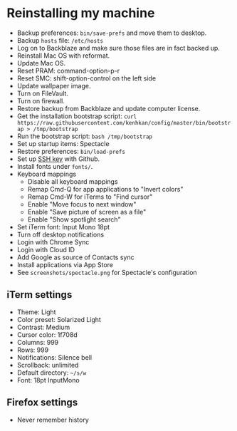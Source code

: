 # Reinstalling my machine

- Backup preferences: `bin/save-prefs` and move them to desktop.
- Backup `hosts` file: `/etc/hosts`
- Log on to Backblaze and make sure those files are in fact backed up.
- Reinstall Mac OS with reformat.
- Update Mac OS.
- Reset PRAM: command-option-p-r
- Reset SMC: shift-option-control on the left side
- Update wallpaper image.
- Turn on FileVault.
- Turn on firewall.
- Restore backup from Backblaze and update computer license.
- Get the installation bootstrap script:
  `curl https://raw.githubusercontent.com/kenhkan/config/master/bin/bootstrap > /tmp/bootstrap`
- Run the bootstrap script: `bash /tmp/bootstrap`
- Set up startup items: Spectacle
- Restore preferences: `bin/load-prefs`
- Set up [SSH key](https://github.com/settings/keys) with Github.
- Install fonts under `fonts/`.
- Keyboard mappings
  - Disable all keyboard mappings
  - Remap Cmd-Q for app applications to "Invert colors"
  - Remap Cmd-W for iTerms to "Find cursor"
  - Enable "Move focus to next window"
  - Enable "Save picture of screen as a file"
  - Enable "Show spotlight search"
- Set iTerm font: Input Mono 18pt
- Turn off desktop notifications
- Login with Chrome Sync
- Login with Cloud ID
- Add Google as source of Contacts sync
- Install applications via App Store
- See `screenshots/spectacle.png` for Spectacle's configuration

## iTerm settings

- Theme: Light
- Color preset: Solarized Light
- Contrast: Medium
- Cursor color: 1f708d
- Columns: 999
- Rows: 999
- Notifications: Silence bell
- Scrollback: unlimited
- Default directory: `~/s/w`
- Font: 18pt InputMono

## Firefox settings

- Never remember history
